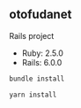 ## otofudanet

Rails project

- Ruby: 2.5.0
- Rails: 6.0.0

```sh
bundle install
```

```sh
yarn install
```
